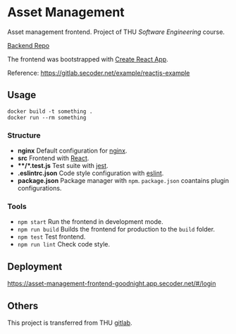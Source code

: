 # Asset Management

Asset management frontend. Project of THU *Software Engineering* course.

[Backend Repo](https://github.com/zhanghx0905/AssetManagementBackend)

The frontend was bootstrapped with [Create React App](https://github.com/facebook/create-react-app).

Reference: https://gitlab.secoder.net/example/reactjs-example

## Usage

    docker build -t something .
	docker run --rm something

### Structure

* __nginx__ Default configuration for [nginx](http://nginx.org/en/docs/beginners_guide.html).
* __src__ Frontend with [React](https://reactjs.org/tutorial/tutorial.html).
* __**/*.test.js__ Test suite with [jest](https://jestjs.io/docs/en/getting-started.html).
* __.eslintrc.json__ Code style configuration with [eslint](https://eslint.org/docs/user-guide/configuring).
* __package.json__ Package manager with `npm`. `package.json` coantains plugin configurations.

### Tools

* `npm start` Run the frontend in development mode.
* `npm run build` Builds the frontend for production to the `build` folder.
* `npm test` Test frontend.
* `npm run lint` Check code style.

## Deployment

https://asset-management-frontend-goodnight.app.secoder.net/#/login

## Others

This project is transferred from THU [gitlab](https://gitlab.secoder.net/GoodNight/asset-management-frontend).


